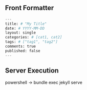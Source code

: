 ## Front Formatter

```python
---
title: # "My Title"
date: # YYYY-MM-DD
layout: single
categories: # [cat1, cat2]
tags: # ["tag1", "tag2"]
comments: true
published: false
---
```

## Server Execution
powershell $\rightarrow$ bundle exec jekyll serve
